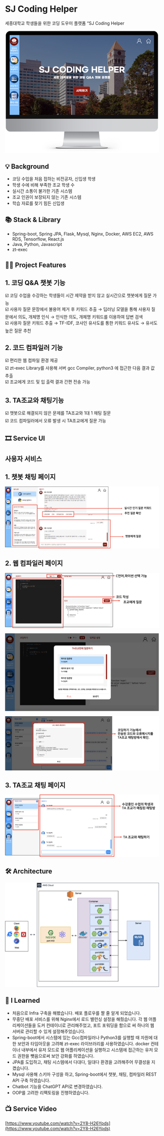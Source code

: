 # SJ Coding Helper

세종대학교 학생들을 위한 코딩 도우미 플랫폼 “SJ Coding Helper

![Untitled](https://github.com/TaesunPark/SejongCodingChatBot/blob/master/image/Untitled.png)

## 💡 Background

- 코딩 수업을 처음 접하는 비전공자, 신입생 학생
- 학생 수에 비해 부족한 조교 학생 수
- 실시간 소통이 불가한 기존 시스템
- 조교 인권이 보장되지 않는 기존 시스템
- 학습 자료를 찾기 힘든 신입생

## **📚 Stack & Library**

- Spring-boot, Spring JPA, Flask, Mysql, Nginx, Docker, AWS EC2, AWS RDS, Tensorflow, React.js
- Java, Python, Javascript
- zt-exec

## 👩‍💻 Project Features

## 1. 코딩 Q&A 챗봇 기능

<aside>
☑️ 코딩 수업을 수강하는 학생들이 시간 제약을 받지 않고 실시간으로 챗봇에게 질문 가능

</aside>

<aside>
☑️ 사용자 질문 문장에서 불용어 제거 후 키워드 추출 → 딥러닝 모델을 통해 사용자 질문에서 의도, 개체명 인식 → 인식한 의도, 개체명 키워드를 이용하여 답변 검색

</aside>

<aside>
☑️ 사용자 질문 키워드 추출 → TF-IDF, 코사인 유사도를 통한 키워드 유사도 → 유서도 높은 질문 추천

</aside>

## 2. 코드 컴파일러 기능

<aside>
☑️ 편리한 웹 컴파일 환경 제공

</aside>

<aside>
☑️ zt-exec Library를 사용해 서버 gcc Compiler, python3 에 접근한 다음 결과 값 추출

</aside>

<aside>
☑️ 조교에게 코드 및 입 출력 결과 간편 전송 가능

</aside>

## 3. TA조교와 채팅기능

<aside>
☑️ 챗봇으로 해결되지 않은 문제를 TA조교와 1대 1 채팅 질문

</aside>

<aside>
☑️ 코드 컴파일러에서 오류 발생 시 TA조교에게 질문 가능

</aside>

## 🎞️ Service UI

## 사용자 서비스

## 1. 챗봇 채팅 페이지

![Untitled](https://github.com/TaesunPark/SejongCodingChatBot/blob/master/image/Untitled%201.png)

## 2. 웹 컴파일러 페이지

![Untitled](https://github.com/TaesunPark/SejongCodingChatBot/blob/master/image/Untitled%202.png)

![Untitled](https://github.com/TaesunPark/SejongCodingChatBot/blob/master/image/Untitled%203.png)

![Untitled](https://github.com/TaesunPark/SejongCodingChatBot/blob/master/image/Untitled%204.png)

## 3. TA조교 채팅 페이지

![Untitled](https://github.com/TaesunPark/SejongCodingChatBot/blob/master/image/Untitled%205.png)

## 🛠️ Architecture

![Untitled](https://github.com/TaesunPark/SejongCodingChatBot/blob/master/image/Untitled%206.png)

## 💭 I Learned

- 처음으로 Infra 구축을 해봤습니다. 배포 플로우를 짤 줄 알게 되었습니다.
- 무중단 배포 서비스를 위해 Nginx에서 로드 밸런싱 설정을 해줬습니다. 각 웹 어플리케이션들을 도커 컨테이너로 관리해주었고, 포트 포워딩을 함으로 써 하나의 웹 서버로 관리할 수 있게 설정해주었습니다.
- Spring-boot에서 시스템에 있는 Gcc컴파일러나 Python3를 실행할 때 자원에 대한 보안과 타임아웃을 고려해 zt-exec 라이브러리를 사용하였습니다. docker 컨테이너 내부에서 유저 모드로 웹 어플리케이션을 실행하고 시스템에 접근하는 유저 모드 권한을 뺏음으로써 보안 강화를 하였습니다.
- JPA를 도입하고, 채팅 시스템에서 다대다, 일대다 환경을 고려해주어 무결성을 지켰습니다.
- Mysql 사용해 스키마 구성을 하고, Spring-boot에서 챗봇, 채팅, 컴파일러 REST API 구축 하였습니다.
- Chatbot 기능을 ChatGPT API로 변경하였습니다.
- OOP를 고려한 리팩토링을 진행하였습니다.

## 📺 Service Video

[https://www.youtube.com/watch?v=2Y8-H26Ypds](https://www.youtube.com/watch?v=2Y8-H26Ypds)
